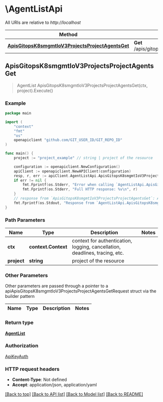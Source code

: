 # \AgentListApi

All URIs are relative to *http://localhost*

Method | HTTP request | Description
------------- | ------------- | -------------
[**ApisGitopsK8smgmtIoV3ProjectsProjectAgentsGet**](AgentListApi.md#ApisGitopsK8smgmtIoV3ProjectsProjectAgentsGet) | **Get** /apis/gitops.k8smgmt.io/v3/projects/{project}/agents | 



## ApisGitopsK8smgmtIoV3ProjectsProjectAgentsGet

> AgentList ApisGitopsK8smgmtIoV3ProjectsProjectAgentsGet(ctx, project).Execute()





### Example

```go
package main

import (
    "context"
    "fmt"
    "os"
    openapiclient "github.com/GIT_USER_ID/GIT_REPO_ID"
)

func main() {
    project := "project_example" // string | project of the resource

    configuration := openapiclient.NewConfiguration()
    apiClient := openapiclient.NewAPIClient(configuration)
    resp, r, err := apiClient.AgentListApi.ApisGitopsK8smgmtIoV3ProjectsProjectAgentsGet(context.Background(), project).Execute()
    if err != nil {
        fmt.Fprintf(os.Stderr, "Error when calling `AgentListApi.ApisGitopsK8smgmtIoV3ProjectsProjectAgentsGet``: %v\n", err)
        fmt.Fprintf(os.Stderr, "Full HTTP response: %v\n", r)
    }
    // response from `ApisGitopsK8smgmtIoV3ProjectsProjectAgentsGet`: AgentList
    fmt.Fprintf(os.Stdout, "Response from `AgentListApi.ApisGitopsK8smgmtIoV3ProjectsProjectAgentsGet`: %v\n", resp)
}
```

### Path Parameters


Name | Type | Description  | Notes
------------- | ------------- | ------------- | -------------
**ctx** | **context.Context** | context for authentication, logging, cancellation, deadlines, tracing, etc.
**project** | **string** | project of the resource | 

### Other Parameters

Other parameters are passed through a pointer to a apiApisGitopsK8smgmtIoV3ProjectsProjectAgentsGetRequest struct via the builder pattern


Name | Type | Description  | Notes
------------- | ------------- | ------------- | -------------


### Return type

[**AgentList**](AgentList.md)

### Authorization

[ApiKeyAuth](../README.md#ApiKeyAuth)

### HTTP request headers

- **Content-Type**: Not defined
- **Accept**: application/json, application/yaml

[[Back to top]](#) [[Back to API list]](../README.md#documentation-for-api-endpoints)
[[Back to Model list]](../README.md#documentation-for-models)
[[Back to README]](../README.md)

